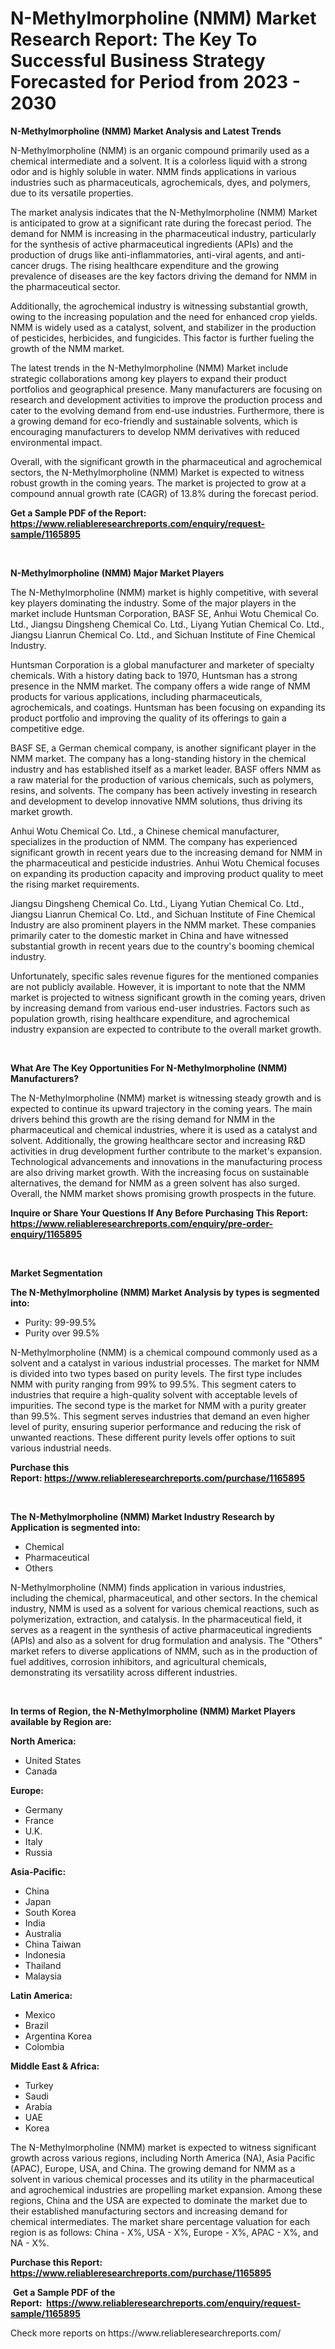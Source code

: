 <p><h1>N-Methylmorpholine (NMM) Market Research Report: The Key To Successful Business Strategy Forecasted for Period from 2023 - 2030</h1></p><p><strong>N-Methylmorpholine (NMM) Market Analysis and Latest Trends</strong></p>
<p><p>N-Methylmorpholine (NMM) is an organic compound primarily used as a chemical intermediate and a solvent. It is a colorless liquid with a strong odor and is highly soluble in water. NMM finds applications in various industries such as pharmaceuticals, agrochemicals, dyes, and polymers, due to its versatile properties.</p><p>The market analysis indicates that the N-Methylmorpholine (NMM) Market is anticipated to grow at a significant rate during the forecast period. The demand for NMM is increasing in the pharmaceutical industry, particularly for the synthesis of active pharmaceutical ingredients (APIs) and the production of drugs like anti-inflammatories, anti-viral agents, and anti-cancer drugs. The rising healthcare expenditure and the growing prevalence of diseases are the key factors driving the demand for NMM in the pharmaceutical sector.</p><p>Additionally, the agrochemical industry is witnessing substantial growth, owing to the increasing population and the need for enhanced crop yields. NMM is widely used as a catalyst, solvent, and stabilizer in the production of pesticides, herbicides, and fungicides. This factor is further fueling the growth of the NMM market.</p><p>The latest trends in the N-Methylmorpholine (NMM) Market include strategic collaborations among key players to expand their product portfolios and geographical presence. Many manufacturers are focusing on research and development activities to improve the production process and cater to the evolving demand from end-use industries. Furthermore, there is a growing demand for eco-friendly and sustainable solvents, which is encouraging manufacturers to develop NMM derivatives with reduced environmental impact.</p><p>Overall, with the significant growth in the pharmaceutical and agrochemical sectors, the N-Methylmorpholine (NMM) Market is expected to witness robust growth in the coming years. The market is projected to grow at a compound annual growth rate (CAGR) of 13.8% during the forecast period.</p></p>
<p><strong>Get a Sample PDF of the Report:&nbsp; <a href="https://www.reliableresearchreports.com/enquiry/request-sample/1165895">https://www.reliableresearchreports.com/enquiry/request-sample/1165895</a></strong></p>
<p>&nbsp;</p>
<p><strong>N-Methylmorpholine (NMM) Major Market Players</strong></p>
<p><p>The N-Methylmorpholine (NMM) market is highly competitive, with several key players dominating the industry. Some of the major players in the market include Huntsman Corporation, BASF SE, Anhui Wotu Chemical Co. Ltd., Jiangsu Dingsheng Chemical Co. Ltd., Liyang Yutian Chemical Co. Ltd., Jiangsu Lianrun Chemical Co. Ltd., and Sichuan Institute of Fine Chemical Industry.</p><p>Huntsman Corporation is a global manufacturer and marketer of specialty chemicals. With a history dating back to 1970, Huntsman has a strong presence in the NMM market. The company offers a wide range of NMM products for various applications, including pharmaceuticals, agrochemicals, and coatings. Huntsman has been focusing on expanding its product portfolio and improving the quality of its offerings to gain a competitive edge.</p><p>BASF SE, a German chemical company, is another significant player in the NMM market. The company has a long-standing history in the chemical industry and has established itself as a market leader. BASF offers NMM as a raw material for the production of various chemicals, such as polymers, resins, and solvents. The company has been actively investing in research and development to develop innovative NMM solutions, thus driving its market growth.</p><p>Anhui Wotu Chemical Co. Ltd., a Chinese chemical manufacturer, specializes in the production of NMM. The company has experienced significant growth in recent years due to the increasing demand for NMM in the pharmaceutical and pesticide industries. Anhui Wotu Chemical focuses on expanding its production capacity and improving product quality to meet the rising market requirements.</p><p>Jiangsu Dingsheng Chemical Co. Ltd., Liyang Yutian Chemical Co. Ltd., Jiangsu Lianrun Chemical Co. Ltd., and Sichuan Institute of Fine Chemical Industry are also prominent players in the NMM market. These companies primarily cater to the domestic market in China and have witnessed substantial growth in recent years due to the country's booming chemical industry.</p><p>Unfortunately, specific sales revenue figures for the mentioned companies are not publicly available. However, it is important to note that the NMM market is projected to witness significant growth in the coming years, driven by increasing demand from various end-user industries. Factors such as population growth, rising healthcare expenditure, and agrochemical industry expansion are expected to contribute to the overall market growth.</p></p>
<p>&nbsp;</p>
<p><strong>What Are The Key Opportunities For N-Methylmorpholine (NMM) Manufacturers?</strong></p>
<p><p>The N-Methylmorpholine (NMM) market is witnessing steady growth and is expected to continue its upward trajectory in the coming years. The main drivers behind this growth are the rising demand for NMM in the pharmaceutical and chemical industries, where it is used as a catalyst and solvent. Additionally, the growing healthcare sector and increasing R&D activities in drug development further contribute to the market's expansion. Technological advancements and innovations in the manufacturing process are also driving market growth. With the increasing focus on sustainable alternatives, the demand for NMM as a green solvent has also surged. Overall, the NMM market shows promising growth prospects in the future.</p></p>
<p><strong>Inquire or Share Your Questions If Any Before Purchasing This Report: <a href="https://www.reliableresearchreports.com/enquiry/pre-order-enquiry/1165895">https://www.reliableresearchreports.com/enquiry/pre-order-enquiry/1165895</a></strong></p>
<p>&nbsp;</p>
<p><strong>Market Segmentation</strong></p>
<p><strong>The N-Methylmorpholine (NMM) Market Analysis by types is segmented into:</strong></p>
<p><ul><li>Purity: 99-99.5%</li><li>Purity over 99.5%</li></ul></p>
<p><p>N-Methylmorpholine (NMM) is a chemical compound commonly used as a solvent and a catalyst in various industrial processes. The market for NMM is divided into two types based on purity levels. The first type includes NMM with purity ranging from 99% to 99.5%. This segment caters to industries that require a high-quality solvent with acceptable levels of impurities. The second type is the market for NMM with a purity greater than 99.5%. This segment serves industries that demand an even higher level of purity, ensuring superior performance and reducing the risk of unwanted reactions. These different purity levels offer options to suit various industrial needs.</p></p>
<p><strong>Purchase this Report:&nbsp;<a href="https://www.reliableresearchreports.com/purchase/1165895">https://www.reliableresearchreports.com/purchase/1165895</a></strong></p>
<p>&nbsp;</p>
<p><strong>The N-Methylmorpholine (NMM) Market Industry Research by Application is segmented into:</strong></p>
<p><ul><li>Chemical</li><li>Pharmaceutical</li><li>Others</li></ul></p>
<p><p>N-Methylmorpholine (NMM) finds application in various industries, including the chemical, pharmaceutical, and other sectors. In the chemical industry, NMM is used as a solvent for various chemical reactions, such as polymerization, extraction, and catalysis. In the pharmaceutical field, it serves as a reagent in the synthesis of active pharmaceutical ingredients (APIs) and also as a solvent for drug formulation and analysis. The "Others" market refers to diverse applications of NMM, such as in the production of fuel additives, corrosion inhibitors, and agricultural chemicals, demonstrating its versatility across different industries.</p></p>
<p>&nbsp;</p>
<p><strong>In terms of Region, the N-Methylmorpholine (NMM) Market Players available by Region are:</strong></p>
<p>
    <p> <strong> North America: </strong>
        <ul>
            <li>United States</li>
            <li>Canada</li>
        </ul>
        </p> 
    <p> <strong> Europe: </strong>
        <ul>
            <li>Germany</li>
            <li>France</li>
            <li>U.K.</li>
            <li>Italy</li>
            <li>Russia</li>
        </ul>
        </p> 
    <p> <strong> Asia-Pacific: </strong>
        <ul>
            <li>China</li>
            <li>Japan</li>
            <li>South Korea</li>
            <li>India</li>
            <li>Australia</li>
            <li>China Taiwan</li>
            <li>Indonesia</li>
            <li>Thailand</li>
            <li>Malaysia</li>
        </ul>
        </p> 
    <p> <strong> Latin America: </strong>
        <ul>
            <li>Mexico</li>
            <li>Brazil</li>
            <li>Argentina Korea</li>
            <li>Colombia</li>
        </ul>
        </p> 
    <p> <strong> Middle East & Africa: </strong>
        <ul>
            <li>Turkey</li>
            <li>Saudi</li>
            <li>Arabia</li>
            <li>UAE</li>
            <li>Korea</li>
        </ul>
    </p>
    </p>
<p><p>The N-Methylmorpholine (NMM) market is expected to witness significant growth across various regions, including North America (NA), Asia Pacific (APAC), Europe, USA, and China. The growing demand for NMM as a solvent in various chemical processes and its utility in the pharmaceutical and agrochemical industries are propelling market expansion. Among these regions, China and the USA are expected to dominate the market due to their established manufacturing sectors and increasing demand for chemical intermediates. The market share percentage valuation for each region is as follows: China - X%, USA - X%, Europe - X%, APAC - X%, and NA - X%.</p></p>
<p><strong>Purchase this Report: <a href="https://www.reliableresearchreports.com/purchase/1165895">https://www.reliableresearchreports.com/purchase/1165895</a></strong></p>
<p>&nbsp;<strong>Get a Sample PDF of the Report:&nbsp;&nbsp;<a href="https://www.reliableresearchreports.com/enquiry/request-sample/1165895">https://www.reliableresearchreports.com/enquiry/request-sample/1165895</a></strong></p>
<p><strong></strong></p>
<p>Check more reports on https://www.reliableresearchreports.com/</p>
